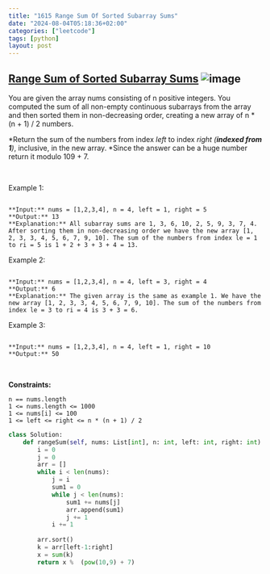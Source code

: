 ```yaml
---
title: "1615 Range Sum Of Sorted Subarray Sums"
date: "2024-08-04T05:18:36+02:00"
categories: ["leetcode"]
tags: [python]
layout: post
---
```


## [Range Sum of Sorted Subarray Sums](https://leetcode.com/problems/range-sum-of-sorted-subarray-sums) ![image](https://img.shields.io/badge/Difficulty-Medium-orange)

You are given the array nums consisting of n positive integers. You computed the sum of all non-empty continuous subarrays from the array and then sorted them in non-decreasing order, creating a new array of n * (n + 1) / 2 numbers.

*Return the sum of the numbers from index *left* to index *right (**indexed from 1**)*, inclusive, in the new array. *Since the answer can be a huge number return it modulo 109 + 7.

 

Example 1:

```

**Input:** nums = [1,2,3,4], n = 4, left = 1, right = 5
**Output:** 13 
**Explanation:** All subarray sums are 1, 3, 6, 10, 2, 5, 9, 3, 7, 4. After sorting them in non-decreasing order we have the new array [1, 2, 3, 3, 4, 5, 6, 7, 9, 10]. The sum of the numbers from index le = 1 to ri = 5 is 1 + 2 + 3 + 3 + 4 = 13. 

```

Example 2:

```

**Input:** nums = [1,2,3,4], n = 4, left = 3, right = 4
**Output:** 6
**Explanation:** The given array is the same as example 1. We have the new array [1, 2, 3, 3, 4, 5, 6, 7, 9, 10]. The sum of the numbers from index le = 3 to ri = 4 is 3 + 3 = 6.

```

Example 3:

```

**Input:** nums = [1,2,3,4], n = 4, left = 1, right = 10
**Output:** 50

```

 

**Constraints:**

	n == nums.length
	1 <= nums.length <= 1000
	1 <= nums[i] <= 100
	1 <= left <= right <= n * (n + 1) / 2

```python
class Solution:
    def rangeSum(self, nums: List[int], n: int, left: int, right: int) -> int:
        i = 0
        j = 0
        arr = []
        while i < len(nums):
            j = i
            sum1 = 0
            while j < len(nums):
                sum1 += nums[j]
                arr.append(sum1)
                j += 1
            i += 1
        
        arr.sort()
        k = arr[left-1:right]
        x = sum(k)
        return x %  (pow(10,9) + 7)




        
```